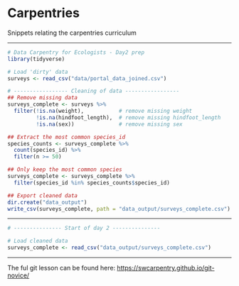 # Carpentries
Snippets relating the carpentries curriculum

-----
```R
# Data Carpentry for Ecologists - Day2 prep
library(tidyverse)

# Load 'dirty' data
surveys <- read_csv("data/portal_data_joined.csv")

# ----------------- Cleaning of data ----------------- 
## Remove missing data
surveys_complete <- surveys %>%
  filter(!is.na(weight),           # remove missing weight
         !is.na(hindfoot_length),  # remove missing hindfoot_length
         !is.na(sex))              # remove missing sex

## Extract the most common species_id
species_counts <- surveys_complete %>%
  count(species_id) %>% 
  filter(n >= 50)

## Only keep the most common species
surveys_complete <- surveys_complete %>%
  filter(species_id %in% species_counts$species_id)

## Export cleaned data
dir.create("data_output")
write_csv(surveys_complete, path = "data_output/surveys_complete.csv")
```
------
```R
# --------------- Start of day 2 ---------------  

# Load cleaned data
surveys_complete <- read_csv("data_output/surveys_complete.csv")
```

-----
The ful git lesson can be found here:
https://swcarpentry.github.io/git-novice/


